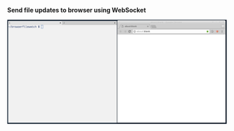 **Send file updates to browser using WebSocket**


![Screen recording](https://raw.githubusercontent.com/luteberget/browserfilewatch/master/.screenshots/session.gif)

